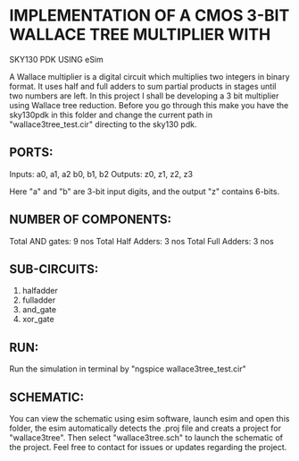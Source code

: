 # IMPLEMENTATION OF A CMOS 3-BIT WALLACE TREE MULTIPLIER WITH 
SKY130 PDK USING eSim

A Wallace multiplier is a digital circuit which multiplies two
integers in binary format. It uses half and full adders to sum 
partial products in stages until two numbers are left. In this
project I shall be developing a 3 bit multiplier using Wallace 
tree reduction. Before you go through this make you have the 
sky130pdk in this folder and change the current path in 
"wallace3tree_test.cir" directing to the sky130 pdk.

## PORTS:

Inputs: a0, a1, a2 b0, b1, b2
Outputs: z0, z1, z2, z3

Here "a" and "b" are 3-bit input digits, and the output "z"
contains 6-bits.

## NUMBER OF COMPONENTS:

Total AND gates: 9 nos
Total Half Adders: 3 nos
Total Full Adders: 3 nos

## SUB-CIRCUITS:

1. halfadder
2. fulladder
3. and_gate
4. xor_gate

## RUN:

Run the simulation in terminal by
"ngspice wallace3tree_test.cir"

## SCHEMATIC:

You can view the schematic using esim software, launch esim and 
open this folder, the esim automatically detects the .proj file 
and creats a project for "wallace3tree". Then select 
"wallace3tree.sch" to launch the schematic of the project. Feel 
free to contact for issues or updates regarding the project.

